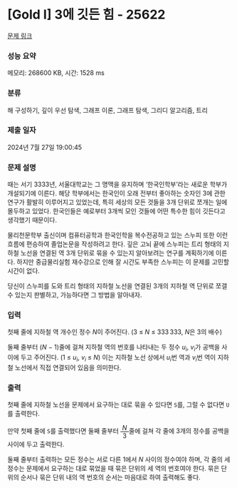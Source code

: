 # [Gold I] 3에 깃든 힘 - 25622 

[문제 링크](https://www.acmicpc.net/problem/25622) 

### 성능 요약

메모리: 268600 KB, 시간: 1528 ms

### 분류

해 구성하기, 깊이 우선 탐색, 그래프 이론, 그래프 탐색, 그리디 알고리즘, 트리

### 제출 일자

2024년 7월 27일 19:00:45

### 문제 설명

<p>때는 서기 3333년, 서울대학교는 그 명맥을 유지하며 ‘한국인학부’라는 새로운 학부가 개설되기에 이른다. 해당 학부에서는 한국인이 오래 전부터 좋아하는 숫자인 3에 관한 연구가 활발히 이루어지고 있었는데, 특히 세상의 모든 것들을 3개 단위로 쪼개는 일에 몰두하고 있었다. 한국인들은 예로부터 3개씩 모인 것들에 어떤 특수한 힘이 깃든다고 생각했기 때문이다.</p>

<p>물리천문학부 출신이며 컴퓨터공학과 한국인학을 복수전공하고 있는 스누피 또한 이런 흐름에 편승하여 졸업논문을 작성하려고 한다. 깊은 고뇌 끝에 스누피는 트리 형태의 지하철 노선을 연결된 역 3개 단위로 묶을 수 있는지 알아보려는 연구를 계획하기에 이른다. 하지만 중급물리실험 재수강으로 인해 잘 시간도 부족한 스누피는 이 문제를 고민할 시간이 없다.</p>

<p>당신이 스누피를 도와 트리 형태의 지하철 노선을 연결된 3개의 지하철 역 단위로 쪼갤 수 있는지 판별하고, 가능하다면 그 방법을 알아내자.</p>

### 입력 

 <p>첫째 줄에 지하철 역 개수인 정수 <em>N</em>이 주어진다. (3 ≤ <em>N</em> ≤ 333 333, <em>N</em>은 3의 배수)</p>

<p>둘째 줄부터 (<em>N</em> − 1)줄에 걸쳐 지하철 역의 번호를 나타내는 두 정수 <em>u</em><sub><em>i</em></sub>, <em>v</em><sub><em>i</em></sub>가 공백을 사이에 두고 주어진다. (1 ≤ <em>u</em><sub><em>i</em></sub>, <em>v</em><sub><em>i </em></sub>≤ <em>N</em>) 이는 지하철 노선 상에서 <em>u</em><sub><em>i</em></sub>번 역과 <em>v</em><sub><em>i</em></sub>번 역이 지하철 노선에서 직접 연결되어 있음을 의미한다.</p>

### 출력 

 <p>첫째 줄에 지하철 노선을 문제에서 요구하는 대로 묶을 수 있다면 <code>S</code>를, 그럴 수 없다면 <code>U</code>를 출력한다.</p>

<p>만약 첫째 줄에 <code>S</code>를 출력했다면 둘째 줄부터 <span style="display:inline-flex;flex-direction:column;text-align:center;vertical-align:middle;"><span style="border-bottom:1px solid black;padding:0 0.5ch;"><em>N</em></span><span style="padding:0 0.5ch;">3</span></span>줄에 걸쳐 각 줄에 3개의 정수를 공백을 사이에 두고 출력한다.</p>

<p>둘째 줄부터 출력하는 모든 정수는 서로 다른 1에서 <em>N</em> 사이의 정수여야 하며, 각 줄의 세 정수는 문제에서 요구하는 대로 묶었을 때 묶은 단위의 세 역의 번호여야 한다. 묶은 단위의 순서나 묶은 단위 내의 역 번호의 순서는 마음대로 하여 출력해도 좋다.</p>


